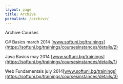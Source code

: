 ```yaml
---
layout: page
title: Archive
permalink: /archive/
---
```


Archive Courses

C# Basics march 2014 [www.softuni.bg/trainings](https://softuni.bg/trainings/coursesinstances/details/2)

Java Basics may 2014 [www.softuni.bg/trainings](https://softuni.bg/trainings/coursesinstances/details/1)

Web Fundamentals july 2014[www.softuni.bg/trainings](https://softuni.bg/trainings/coursesinstances/details/3)
